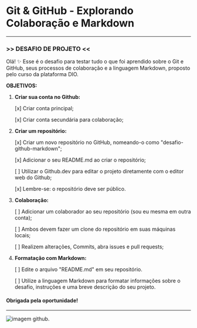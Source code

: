 # **Git & GitHub - Explorando Colaboração e Markdown**
--------------
### >> DESAFIO DE PROJETO <<


Olá! ✨ Esse é o desafio para testar tudo o que foi aprendido sobre o Git e GitHub, seus processos de colaboração e a linguagem Markdown, proposto pelo curso da plataforma DIO.

**OBJETIVOS:**

1. **Criar sua conta no Github:**

   [x] Criar conta principal;
   
   [x] Criar conta secundária para colaboração;
   

3. **Criar um repositório:**

   [x] Criar um novo repositório no GitHub, nomeando-o como "desafio-github-markdown";
   
   [x] Adicionar o seu README.md ao criar o repositório;
   
   [ ] Utilizar o Github.dev para editar o projeto diretamente com o editor web do Github;
   
   [x] Lembre-se: o repositório deve ser público.
   

5. **Colaboração:**

   [ ] Adicionar um colaborador ao seu repositório (sou eu mesma em outra conta);

   [ ] Ambos devem fazer um clone do repositório em suas máquinas locais;

   [ ] Realizem alterações, Commits, abra issues e pull requests;
   

7. **Formatação com Markdown:**

   [ ] Edite o arquivo "README.md" em seu repositório.

   [ ] Utilize a linguagem Markdown para formatar informações sobre o desafio, instruções e uma breve descrição do seu projeto.
   

  #### **Obrigada pela oportunidade!**
   --------

   ![imagem github.](https://i.imgur.com/M9ioMu5.gif)

